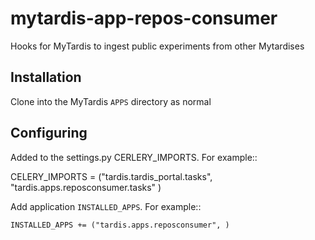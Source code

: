 mytardis-app-repos-consumer
===========================



Hooks for MyTardis to ingest public experiments from other Mytardises

Installation
------------

Clone into the MyTardis ``APPS`` directory as normal

Configuring
-----------

Added to the settings.py CERLERY_IMPORTS.  For example::


CELERY_IMPORTS = ("tardis.tardis_portal.tasks", "tardis.apps.reposconsumer.tasks" )



Add application ``INSTALLED_APPS``.  For example::

    INSTALLED_APPS += ("tardis.apps.reposconsumer", )



